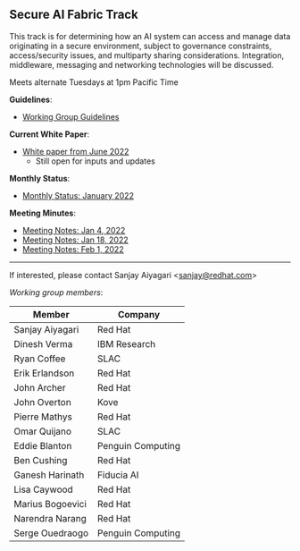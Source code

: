 ## Secure AI Fabric Track

This track is for determining how an AI system can access and manage data originating in a secure environment, subject to governance constraints, access/security issues, and multiparty sharing considerations.  Integration, middleware, messaging and networking technologies will be discussed.

Meets alternate Tuesdays at 1pm Pacific Time

**Guidelines**:
- [Working Group Guidelines](../../wiki/wg-guidelines.txt)

**Current White Paper**:
- [White paper from June 2022](../../wiki/whitepaper-202206)
  - Still open for inputs and updates

**Monthly Status**:

- [Monthly Status: January 2022](../../wiki/monthly-status-20220203-en-mid.txt)

**Meeting Minutes**:

- [Meeting Notes: Jan 4, 2022](../../wiki/notes-20220104-en-mid.txt)
- [Meeting Notes: Jan 18, 2022](../../wiki/notes-20220118-en-mid.txt)
- [Meeting Notes: Feb 1, 2022](../../wiki/notes-20220201-en-mid.txt)

----
If interested, please contact Sanjay Aiyagari <[sanjay@redhat.com]()>

_Working group members_:

|Member		   | Company		|
-------------------|--------------------|
|Sanjay Aiyagari   | Red Hat		|
|Dinesh Verma	   | IBM Research	|
|Ryan Coffee	   | SLAC		|
|Erik Erlandson	   | Red Hat		|
|John Archer	   | Red Hat		|
|John Overton	   | Kove		|
|Pierre Mathys	   | Red Hat		|
|Omar Quijano	   | SLAC		|
|Eddie Blanton	   | Penguin Computing	|
|Ben Cushing	   | Red Hat		|
|Ganesh Harinath   | Fiducia AI		|
|Lisa Caywood	   | Red Hat		|
|Marius Bogoevici  | Red Hat		|
|Narendra Narang   | Red Hat		|
|Serge Ouedraogo   | Penguin Computing	|

